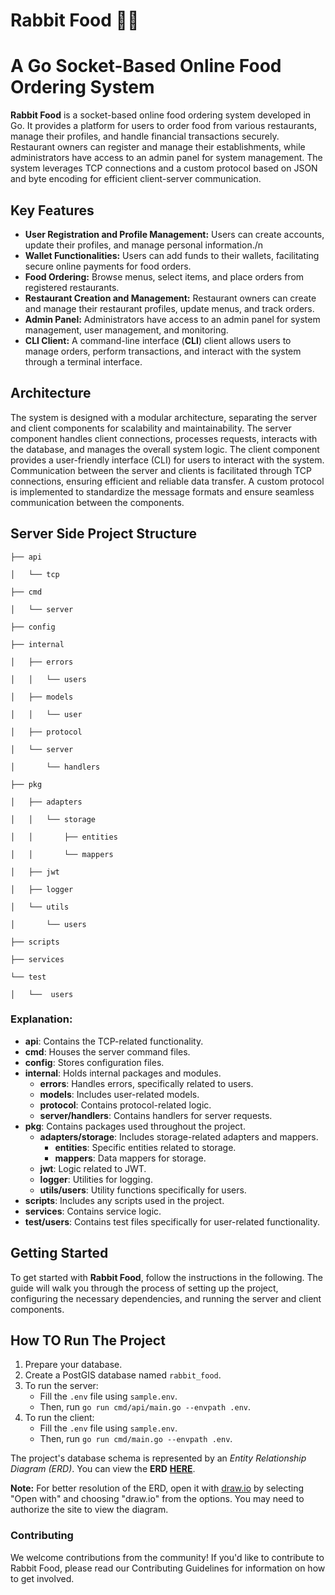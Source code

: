 # Rabbit Food 🥕🍔
# A Go Socket-Based Online Food Ordering System
__Rabbit Food__ is a socket-based online food ordering system developed in Go. It provides a platform for users to order food from various restaurants, manage their profiles, and handle financial transactions securely. Restaurant owners can register and manage their establishments, while administrators have access to an admin panel for system management. The system leverages TCP connections and a custom protocol based on JSON and byte encoding for efficient client-server communication.

## Key Features
- __User Registration and Profile Management:__ Users can create accounts, update their profiles, and manage personal information./n
- __Wallet Functionalities:__ Users can add funds to their wallets, facilitating secure online payments for food orders.
- __Food Ordering:__ Browse menus, select items, and place orders from registered restaurants.
- __Restaurant Creation and Management:__ Restaurant owners can create and manage their restaurant profiles, update menus, and track orders.
- __Admin Panel:__ Administrators have access to an admin panel for system management, user management, and monitoring.
- __CLI Client:__ A command-line interface (**CLI**) client allows users to manage orders, perform transactions, and interact with the system through a terminal interface.

## Architecture
The system is designed with a modular architecture, separating the server and client components for scalability and maintainability. The server component handles client connections, processes requests, interacts with the database, and manages the overall system logic. The client component provides a user-friendly interface (CLI) for users to interact with the system.
Communication between the server and clients is facilitated through TCP connections, ensuring efficient and reliable data transfer. A custom protocol is implemented to standardize the message formats and ensure seamless communication between the components.

## Server Side Project Structure

    ├── api

    │   └── tcp

    ├── cmd

    │   └── server

    ├── config

    ├── internal

    │   ├── errors

    │   │   └── users

    │   ├── models

    │   │   └── user

    │   ├── protocol

    │   └── server

    │       └── handlers

    ├── pkg

    │   ├── adapters

    │   │   └── storage

    │   │       ├── entities

    │   │       └── mappers

    │   ├── jwt

    │   ├── logger

    │   └── utils

    │       └── users

    ├── scripts

    ├── services

    └── test

    │   └──  users


### Explanation:
- **api**: Contains the TCP-related functionality.
- **cmd**: Houses the server command files.
- **config**: Stores configuration files.
- **internal**: Holds internal packages and modules.
  - **errors**: Handles errors, specifically related to users.
  - **models**: Includes user-related models.
  - **protocol**: Contains protocol-related logic.
  - **server/handlers**: Contains handlers for server requests.
- **pkg**: Contains packages used throughout the project.
  - **adapters/storage**: Includes storage-related adapters and mappers.
    - **entities**: Specific entities related to storage.
    - **mappers**: Data mappers for storage.
  - **jwt**: Logic related to JWT.
  - **logger**: Utilities for logging.
  - **utils/users**: Utility functions specifically for users.
- **scripts**: Includes any scripts used in the project.
- **services**: Contains service logic.
- **test/users**: Contains test files specifically for user-related functionality.



## Getting Started
To get started with **Rabbit Food**, follow the instructions in the following. The guide will walk you through the process of setting up the project, configuring the necessary dependencies, and running the server and client components.

## How TO Run The Project
1. Prepare your database.
2. Create a PostGIS database named `rabbit_food`.
3. To run the server:
    - Fill the `.env` file using `sample.env`.
    - Then, run `go run cmd/api/main.go --envpath .env`.
4. To run the client:
    - Fill the `.env` file using `sample.env`.
    - Then, run `go run cmd/main.go --envpath .env`.



The project's database schema is represented by an *Entity Relationship Diagram (ERD)*. You can view the **ERD** **[HERE](https://drive.google.com/file/d/1gNUd9nl6XqafS7znTZN26XCL0raL7jAb/view?usp=sharing)**.

**Note:** For better resolution of the ERD, open it with [draw.io](https://app.diagrams.net/#G176KUF2eQaoieLKbGChO8VnN-5od6StkW) by selecting "Open with" and choosing "draw.io" from the options. You may need to authorize the site to view the diagram.
### Contributing
We welcome contributions from the community! If you'd like to contribute to Rabbit Food, please read our Contributing Guidelines for information on how to get involved.
